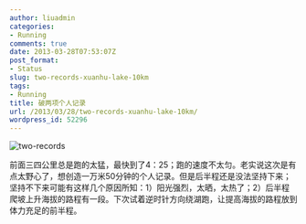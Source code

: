 ```yaml
---
author: liuadmin
categories:
- Running
comments: true
date: 2013-03-28T07:53:07Z
post_format:
- Status
slug: two-records-xuanhu-lake-10km
tags:
- Running
title: 破两项个人记录
url: /2013/03/28/two-records-xuanhu-lake-10km/
wordpress_id: 52296
---
```


![two-records](http://7bv9gn.com1.z0.glb.clouddn.com/wp-content/uploads/2013/03/two-records.jpg)

前面三四公里总是跑的太猛，最快到了4：25；跑的速度不太匀。老实说这次是有点太野心了，想创造一万米50分钟的个人记录。但是后半程还是没法坚持下来；坚持不下来可能有这样几个原因所知：1）阳光强烈，太晒，太热了；2）后半程爬坡上升海拔的路程有一段。下次试着逆时针方向绕湖跑，让提高海拔的路程放到体力充足的前半程。




